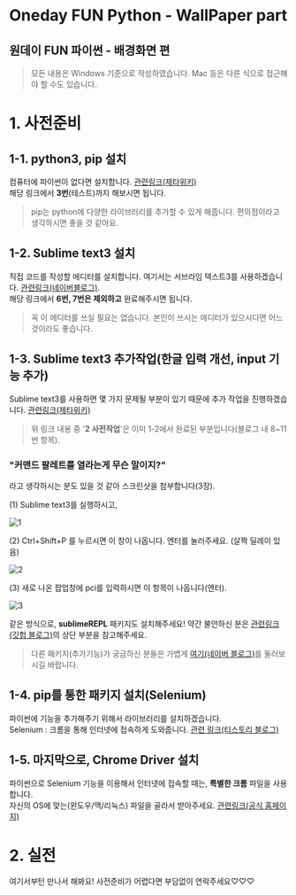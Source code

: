 Oneday FUN Python - WallPaper part
===================================
원데이 FUN 파이썬 - 배경화면 편
------------------------------
> 모든 내용은 Windows 기준으로 작성하였습니다. Mac 등은 다른 식으로 접근해야 할 수도 있습니다.

# 1. 사전준비  
## 1-1. python3, pip 설치  
컴퓨터에 파이썬이 없다면 설치합니다.
[관련링크(제타위키)](https://zetawiki.com/wiki/%EC%9C%88%EB%8F%84%EC%9A%B0_Python_3_%EC%84%A4%EC%B9%98)  
해당 링크에서 **3번**(테스트)까지 해보시면 됩니다.
>pip는 python에 다양한 라이브러리를 추가할 수 있게 해줍니다. 편의점이라고 생각하시면 좋을 것 같아요.

## 1-2. Sublime text3 설치
직접 코드를 작성할 에디터를 설치합니다. 여기서는 서브라임 텍스트3를 사용하겠습니다.
[관련링크(네이버블로그)](https://m.blog.naver.com/PostView.nhn?blogId=sprax&logNo=220636669357&proxyReferer=https%3A%2F%2Fwww.google.co.kr%2F).  
해당 링크에서 **6번, 7번은 제외하고** 완료해주시면 됩니다.  
> 꼭 이 에디터를 쓰실 필요는 없습니다. 본인이 쓰시는 에디터가 있으시다면 어느 것이라도 좋습니다.

## 1-3. Sublime text3 추가작업(한글 입력 개선, input 기능 추가)
Sublime text3를 사용하면 몇 가지 문제될 부분이 있기 때문에 추가 작업을 진행하겠습니다.
[관련링크(제타위키)](https://zetawiki.com/wiki/%EC%84%9C%EB%B8%8C%EB%9D%BC%EC%9E%84%ED%85%8D%EC%8A%A4%ED%8A%B8_IMESupport_%ED%8C%A8%ED%82%A4%EC%A7%80_%EC%84%A4%EC%B9%98)
> 위 링크 내용 중 \'**2 사전작업**\'은 이미 1-2에서 완료된 부분입니다(블로그 내 8~11번 항목).  


### "커맨드 팔레트를 열라는게 무슨 말이지?"  
라고 생각하시는 분도 있을 것 같아 스크린샷을 첨부합니다(3장).

(1) Sublime text3를 실행하시고,  


![1](https://user-images.githubusercontent.com/26613280/44080520-3efebadc-9fe7-11e8-8ccf-7f92dd0c6058.png)


(2) Ctrl+Shift+P 를 누르시면 이 창이 나옵니다. 엔터를 눌러주세요. (살짝 딜레이 있음)


![2](https://user-images.githubusercontent.com/26613280/44080521-3f2578e8-9fe7-11e8-9f27-4aa58c092c5a.png)


(3) 새로 나온 팝업창에 pci를 입력하시면 이 항목이 나옵니다(엔터).   


![3](https://user-images.githubusercontent.com/26613280/44080522-3f4a1ee6-9fe7-11e8-8cf8-7c2a98a2e9c5.png)


같은 방식으로, **sublimeREPL** 패키지도 설치해주세요! 약간 불안하신 분은 [관련링크(깃헙 블로그)](http://amazingguni.github.io/blog/2016/03/sublime-text%EB%A1%9C-python3-%EA%B0%9C%EB%B0%9C%ED%95%98%EA%B8%B0)의 상단 부분을 참고해주세요.

> 다른 패키지(추가기능)가 궁금하신 분들은 가볍게 [여기(네이버 블로그)](http://jos39.tistory.com/243)를 둘러보시길 바랍니다.


## 1-4. pip를 통한 패키지 설치(Selenium)
파이썬에 기능을 추가해주기 위해서 라이브러리를 설치하겠습니다.  
Selenium : 크롬을 통해 인터넷에 접속하게 도와줍니다. [관련 링크(티스토리 블로그)](http://shaeod.tistory.com/915)  

## 1-5. 마지막으로, Chrome Driver 설치  
파이썬으로 Selenium 기능을 이용해서 인터넷에 접속할 때는, **특별한 크롬** 파일을 사용합니다.  
자신의 OS에 맞는(윈도우/맥/리눅스) 파일을 골라서 받아주세요. [관련링크(공식 홈페이지)](https://chromedriver.storage.googleapis.com/index.html?path=2.41/)



# 2. 실전
여기서부턴 만나서 해봐요! 사전준비가 어렵다면 부담없이 연락주세요♡♡♡



